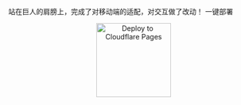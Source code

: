 站在巨人的肩膀上，完成了对移动端的适配，对交互做了改动！
一键部署
<p align="center">
  <a href="https://dash.cloudflare.com/pages/new?repository=https://github.com/agtype/BOCCHI-THE-ROCK">
    <img src="https://raw.githubusercontent.com/agtype/agtype.github.io/main/img/cf_pages_icon.png" alt="Deploy to Cloudflare Pages" width="150px">
  </a>
</p>
